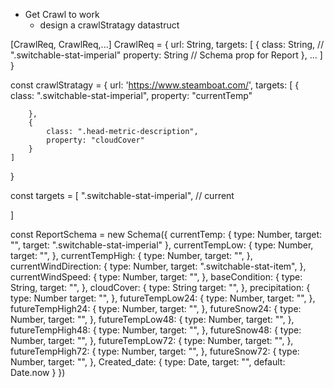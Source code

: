 *	Get Crawl to work
	* design a crawlStratagy datastruct


[CrawlReq, CrawlReq,...]
CrawlReq = {
	url: String,
	targets: [
		{
			class: String, // ".switchable-stat-imperial"
			property: String //  Schema prop for Report
		},
		...
	]
}


<!-- example -->
const crawlStratagy = {
	url: 'https://www.steamboat.com/',
	targets: [
		{			
			class: ".switchable-stat-imperial", 
			property: "currentTemp"
			
		},
		{			
			class: ".head-metric-description", 
			property: "cloudCover"
		}
	]
}

const targets = [
	".switchable-stat-imperial", // current

]

const ReportSchema = new Schema({
	currentTemp: {
		type: Number,
		target: "",
		target: ".switchable-stat-imperial"
	},
	currentTempLow: {
		type: Number,
		target: "",
	},
	currentTempHigh: {
		type: Number,
		target: "",
	},
	currentWindDirection: {
		type: Number,
		target: ".switchable-stat-item",
	},
	currentWindSpeed: {
		type: Number,
		target: "",
	},
	baseCondition: {
		type: String,
		target: "",
	},
	cloudCover: {
		type: String
		target: "",
	},
	precipitation: {
		type: Number
		target: "",
	},
	futureTempLow24: {
		type: Number,
		target: "",
	},
	futureTempHigh24: {
		type: Number,
		target: "",
	},
	futureSnow24: {
		type: Number,
		target: "",
	},
	futureTempLow48: {
		type: Number,
		target: "",
	},
	futureTempHigh48: {
		type: Number,
		target: "",
	},
	futureSnow48: {
		type: Number,
		target: "",
	},
	futureTempLow72: {
		type: Number,
		target: "",
	},
	futureTempHigh72: {
		type: Number,
		target: "",
	},
	futureSnow72: {
		type: Number,
		target: "",
	},
	Created_date: {
    type: Date,
    target: "",
    default: Date.now
  }
})